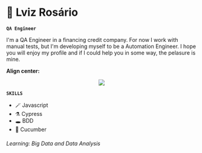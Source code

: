 # 🦇 Lviz Rosário

**`QA Engineer`**

<p>I'm a QA Engineer in a financing credit company. For now I work with manual tests, but I'm developing myself to be a Automation Engineer. I hope you will enjoy my profile and if I could help you in some way, the pelasure is mine.</p>


**Align center:**
<p align="center" width="100%">
    <img src="[https://...thumbs-up.gif](https://media1.giphy.com/media/3o7WTL4qQCbbLLV2Pm/giphy.gif?cid=ecf05e47cy7wto542a2avvapz5uyjh7t0sgxy7y4gdahny80&rid=giphy.gif&ct=g)">
</p>


**`SKILLS`**

<ul>
  <li>🪄 Javascript</li>
  <li>⚗️ Cypress</li>
  <li>🕳️ BDD</li>
  <li>📃 Cucumber</li>
</ul>


<h6>
Learning: Big Data and Data Analysis
</h6>
